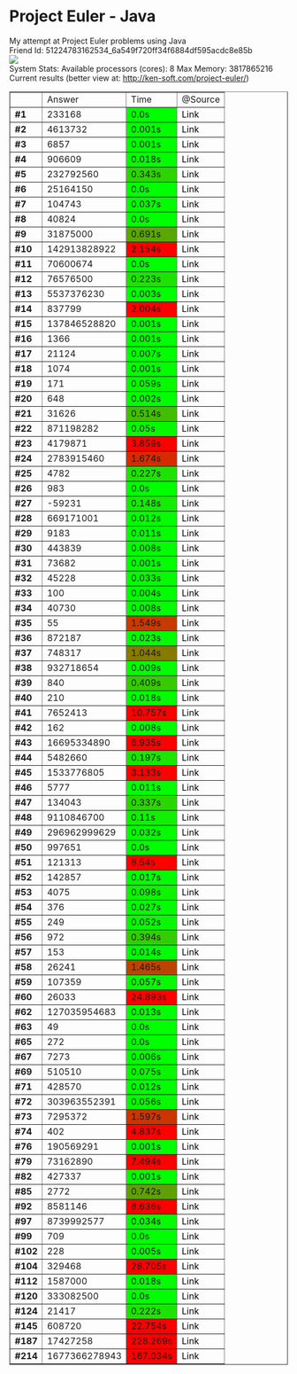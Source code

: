 Project Euler - Java
=====

My attempt at Project Euler problems using Java<br/>
Friend Id: 51224783162534_6a549f720ff34f6884df595acdc8e85b<br/>
<img src="http://projecteuler.net/profile/kennycason.png?id=1463462368673"/><br/>
System Stats:
Available processors (cores): 8
Max Memory: 3817865216<br/>
Current results (better view at: http://ken-soft.com/project-euler/)<br/>
<table border="1" cellpadding="4">
<tr><td></td><td>Answer</td><td>Time</td><td>@Source</td</tr>
<tr><td><b>#1</b></td><td>233168</td><td style="background-color:#00ff00">0.0s</td><td><a href="https://github.com/kennycason/euler/blob/master/src/main/java/problems/p001.java" target="_blank" style="text-decoration: none; color: black;">Link</a></td></tr>
<tr><td><b>#2</b></td><td>4613732</td><td style="background-color:#01ff00">0.001s</td><td><a href="https://github.com/kennycason/euler/blob/master/src/main/java/problems/p002.java" target="_blank" style="text-decoration: none; color: black;">Link</a></td></tr>
<tr><td><b>#3</b></td><td>6857</td><td style="background-color:#01ff00">0.001s</td><td><a href="https://github.com/kennycason/euler/blob/master/src/main/java/problems/p003.java" target="_blank" style="text-decoration: none; color: black;">Link</a></td></tr>
<tr><td><b>#4</b></td><td>906609</td><td style="background-color:#03fd00">0.018s</td><td><a href="https://github.com/kennycason/euler/blob/master/src/main/java/problems/p004.java" target="_blank" style="text-decoration: none; color: black;">Link</a></td></tr>
<tr><td><b>#5</b></td><td>232792560</td><td style="background-color:#2cd400">0.343s</td><td><a href="https://github.com/kennycason/euler/blob/master/src/main/java/problems/p005.java" target="_blank" style="text-decoration: none; color: black;">Link</a></td></tr>
<tr><td><b>#6</b></td><td>25164150</td><td style="background-color:#00ff00">0.0s</td><td><a href="https://github.com/kennycason/euler/blob/master/src/main/java/problems/p006.java" target="_blank" style="text-decoration: none; color: black;">Link</a></td></tr>
<tr><td><b>#7</b></td><td>104743</td><td style="background-color:#05fb00">0.037s</td><td><a href="https://github.com/kennycason/euler/blob/master/src/main/java/problems/p007.java" target="_blank" style="text-decoration: none; color: black;">Link</a></td></tr>
<tr><td><b>#8</b></td><td>40824</td><td style="background-color:#00ff00">0.0s</td><td><a href="https://github.com/kennycason/euler/blob/master/src/main/java/problems/p008.java" target="_blank" style="text-decoration: none; color: black;">Link</a></td></tr>
<tr><td><b>#9</b></td><td>31875000</td><td style="background-color:#59a700">0.691s</td><td><a href="https://github.com/kennycason/euler/blob/master/src/main/java/problems/p009.java" target="_blank" style="text-decoration: none; color: black;">Link</a></td></tr>
<tr><td><b>#10</b></td><td>142913828922</td><td style="background-color:#ff0000">2.154s</td><td><a href="https://github.com/kennycason/euler/blob/master/src/main/java/problems/p010.java" target="_blank" style="text-decoration: none; color: black;">Link</a></td></tr>
<tr><td><b>#11</b></td><td>70600674</td><td style="background-color:#00ff00">0.0s</td><td><a href="https://github.com/kennycason/euler/blob/master/src/main/java/problems/p011.java" target="_blank" style="text-decoration: none; color: black;">Link</a></td></tr>
<tr><td><b>#12</b></td><td>76576500</td><td style="background-color:#1de300">0.223s</td><td><a href="https://github.com/kennycason/euler/blob/master/src/main/java/problems/p012.java" target="_blank" style="text-decoration: none; color: black;">Link</a></td></tr>
<tr><td><b>#13</b></td><td>5537376230</td><td style="background-color:#01ff00">0.003s</td><td><a href="https://github.com/kennycason/euler/blob/master/src/main/java/problems/p013.java" target="_blank" style="text-decoration: none; color: black;">Link</a></td></tr>
<tr><td><b>#14</b></td><td>837799</td><td style="background-color:#ff0000">2.004s</td><td><a href="https://github.com/kennycason/euler/blob/master/src/main/java/problems/p014.java" target="_blank" style="text-decoration: none; color: black;">Link</a></td></tr>
<tr><td><b>#15</b></td><td>137846528820</td><td style="background-color:#01ff00">0.001s</td><td><a href="https://github.com/kennycason/euler/blob/master/src/main/java/problems/p015.java" target="_blank" style="text-decoration: none; color: black;">Link</a></td></tr>
<tr><td><b>#16</b></td><td>1366</td><td style="background-color:#01ff00">0.001s</td><td><a href="https://github.com/kennycason/euler/blob/master/src/main/java/problems/p016.java" target="_blank" style="text-decoration: none; color: black;">Link</a></td></tr>
<tr><td><b>#17</b></td><td>21124</td><td style="background-color:#01ff00">0.007s</td><td><a href="https://github.com/kennycason/euler/blob/master/src/main/java/problems/p017.java" target="_blank" style="text-decoration: none; color: black;">Link</a></td></tr>
<tr><td><b>#18</b></td><td>1074</td><td style="background-color:#01ff00">0.001s</td><td><a href="https://github.com/kennycason/euler/blob/master/src/main/java/problems/p018.java" target="_blank" style="text-decoration: none; color: black;">Link</a></td></tr>
<tr><td><b>#19</b></td><td>171</td><td style="background-color:#08f800">0.059s</td><td><a href="https://github.com/kennycason/euler/blob/master/src/main/java/problems/p019.java" target="_blank" style="text-decoration: none; color: black;">Link</a></td></tr>
<tr><td><b>#20</b></td><td>648</td><td style="background-color:#01ff00">0.002s</td><td><a href="https://github.com/kennycason/euler/blob/master/src/main/java/problems/p020.java" target="_blank" style="text-decoration: none; color: black;">Link</a></td></tr>
<tr><td><b>#21</b></td><td>31626</td><td style="background-color:#42be00">0.514s</td><td><a href="https://github.com/kennycason/euler/blob/master/src/main/java/problems/p021.java" target="_blank" style="text-decoration: none; color: black;">Link</a></td></tr>
<tr><td><b>#22</b></td><td>871198282</td><td style="background-color:#07f900">0.05s</td><td><a href="https://github.com/kennycason/euler/blob/master/src/main/java/problems/p022.java" target="_blank" style="text-decoration: none; color: black;">Link</a></td></tr>
<tr><td><b>#23</b></td><td>4179871</td><td style="background-color:#ff0000">3.859s</td><td><a href="https://github.com/kennycason/euler/blob/master/src/main/java/problems/p023.java" target="_blank" style="text-decoration: none; color: black;">Link</a></td></tr>
<tr><td><b>#24</b></td><td>2783915460</td><td style="background-color:#d62a00">1.674s</td><td><a href="https://github.com/kennycason/euler/blob/master/src/main/java/problems/p024.java" target="_blank" style="text-decoration: none; color: black;">Link</a></td></tr>
<tr><td><b>#25</b></td><td>4782</td><td style="background-color:#1de300">0.227s</td><td><a href="https://github.com/kennycason/euler/blob/master/src/main/java/problems/p025.java" target="_blank" style="text-decoration: none; color: black;">Link</a></td></tr>
<tr><td><b>#26</b></td><td>983</td><td style="background-color:#00ff00">0.0s</td><td><a href="https://github.com/kennycason/euler/blob/master/src/main/java/problems/p026.java" target="_blank" style="text-decoration: none; color: black;">Link</a></td></tr>
<tr><td><b>#27</b></td><td>-59231</td><td style="background-color:#13ed00">0.148s</td><td><a href="https://github.com/kennycason/euler/blob/master/src/main/java/problems/p027.java" target="_blank" style="text-decoration: none; color: black;">Link</a></td></tr>
<tr><td><b>#28</b></td><td>669171001</td><td style="background-color:#02fe00">0.012s</td><td><a href="https://github.com/kennycason/euler/blob/master/src/main/java/problems/p028.java" target="_blank" style="text-decoration: none; color: black;">Link</a></td></tr>
<tr><td><b>#29</b></td><td>9183</td><td style="background-color:#02fe00">0.011s</td><td><a href="https://github.com/kennycason/euler/blob/master/src/main/java/problems/p029.java" target="_blank" style="text-decoration: none; color: black;">Link</a></td></tr>
<tr><td><b>#30</b></td><td>443839</td><td style="background-color:#02fe00">0.008s</td><td><a href="https://github.com/kennycason/euler/blob/master/src/main/java/problems/p030.java" target="_blank" style="text-decoration: none; color: black;">Link</a></td></tr>
<tr><td><b>#31</b></td><td>73682</td><td style="background-color:#01ff00">0.001s</td><td><a href="https://github.com/kennycason/euler/blob/master/src/main/java/problems/p031.java" target="_blank" style="text-decoration: none; color: black;">Link</a></td></tr>
<tr><td><b>#32</b></td><td>45228</td><td style="background-color:#05fb00">0.033s</td><td><a href="https://github.com/kennycason/euler/blob/master/src/main/java/problems/p032.java" target="_blank" style="text-decoration: none; color: black;">Link</a></td></tr>
<tr><td><b>#33</b></td><td>100</td><td style="background-color:#01ff00">0.004s</td><td><a href="https://github.com/kennycason/euler/blob/master/src/main/java/problems/p033.java" target="_blank" style="text-decoration: none; color: black;">Link</a></td></tr>
<tr><td><b>#34</b></td><td>40730</td><td style="background-color:#02fe00">0.008s</td><td><a href="https://github.com/kennycason/euler/blob/master/src/main/java/problems/p034.java" target="_blank" style="text-decoration: none; color: black;">Link</a></td></tr>
<tr><td><b>#35</b></td><td>55</td><td style="background-color:#c63a00">1.549s</td><td><a href="https://github.com/kennycason/euler/blob/master/src/main/java/problems/p035.java" target="_blank" style="text-decoration: none; color: black;">Link</a></td></tr>
<tr><td><b>#36</b></td><td>872187</td><td style="background-color:#03fd00">0.023s</td><td><a href="https://github.com/kennycason/euler/blob/master/src/main/java/problems/p036.java" target="_blank" style="text-decoration: none; color: black;">Link</a></td></tr>
<tr><td><b>#37</b></td><td>748317</td><td style="background-color:#867a00">1.044s</td><td><a href="https://github.com/kennycason/euler/blob/master/src/main/java/problems/p037.java" target="_blank" style="text-decoration: none; color: black;">Link</a></td></tr>
<tr><td><b>#38</b></td><td>932718654</td><td style="background-color:#02fe00">0.009s</td><td><a href="https://github.com/kennycason/euler/blob/master/src/main/java/problems/p038.java" target="_blank" style="text-decoration: none; color: black;">Link</a></td></tr>
<tr><td><b>#39</b></td><td>840</td><td style="background-color:#35cb00">0.409s</td><td><a href="https://github.com/kennycason/euler/blob/master/src/main/java/problems/p039.java" target="_blank" style="text-decoration: none; color: black;">Link</a></td></tr>
<tr><td><b>#40</b></td><td>210</td><td style="background-color:#03fd00">0.018s</td><td><a href="https://github.com/kennycason/euler/blob/master/src/main/java/problems/p040.java" target="_blank" style="text-decoration: none; color: black;">Link</a></td></tr>
<tr><td><b>#41</b></td><td>7652413</td><td style="background-color:#ff0000">10.757s</td><td><a href="https://github.com/kennycason/euler/blob/master/src/main/java/problems/p041.java" target="_blank" style="text-decoration: none; color: black;">Link</a></td></tr>
<tr><td><b>#42</b></td><td>162</td><td style="background-color:#02fe00">0.008s</td><td><a href="https://github.com/kennycason/euler/blob/master/src/main/java/problems/p042.java" target="_blank" style="text-decoration: none; color: black;">Link</a></td></tr>
<tr><td><b>#43</b></td><td>16695334890</td><td style="background-color:#ff0000">6.935s</td><td><a href="https://github.com/kennycason/euler/blob/master/src/main/java/problems/p043.java" target="_blank" style="text-decoration: none; color: black;">Link</a></td></tr>
<tr><td><b>#44</b></td><td>5482660</td><td style="background-color:#1ae600">0.197s</td><td><a href="https://github.com/kennycason/euler/blob/master/src/main/java/problems/p044.java" target="_blank" style="text-decoration: none; color: black;">Link</a></td></tr>
<tr><td><b>#45</b></td><td>1533776805</td><td style="background-color:#ff0000">3.133s</td><td><a href="https://github.com/kennycason/euler/blob/master/src/main/java/problems/p045.java" target="_blank" style="text-decoration: none; color: black;">Link</a></td></tr>
<tr><td><b>#46</b></td><td>5777</td><td style="background-color:#02fe00">0.011s</td><td><a href="https://github.com/kennycason/euler/blob/master/src/main/java/problems/p046.java" target="_blank" style="text-decoration: none; color: black;">Link</a></td></tr>
<tr><td><b>#47</b></td><td>134043</td><td style="background-color:#2bd500">0.337s</td><td><a href="https://github.com/kennycason/euler/blob/master/src/main/java/problems/p047.java" target="_blank" style="text-decoration: none; color: black;">Link</a></td></tr>
<tr><td><b>#48</b></td><td>9110846700</td><td style="background-color:#0ff100">0.11s</td><td><a href="https://github.com/kennycason/euler/blob/master/src/main/java/problems/p048.java" target="_blank" style="text-decoration: none; color: black;">Link</a></td></tr>
<tr><td><b>#49</b></td><td>296962999629</td><td style="background-color:#05fb00">0.032s</td><td><a href="https://github.com/kennycason/euler/blob/master/src/main/java/problems/p049.java" target="_blank" style="text-decoration: none; color: black;">Link</a></td></tr>
<tr><td><b>#50</b></td><td>997651</td><td style="background-color:#00ff00">0.0s</td><td><a href="https://github.com/kennycason/euler/blob/master/src/main/java/problems/p050.java" target="_blank" style="text-decoration: none; color: black;">Link</a></td></tr>
<tr><td><b>#51</b></td><td>121313</td><td style="background-color:#ff0000">8.54s</td><td><a href="https://github.com/kennycason/euler/blob/master/src/main/java/problems/p051.java" target="_blank" style="text-decoration: none; color: black;">Link</a></td></tr>
<tr><td><b>#52</b></td><td>142857</td><td style="background-color:#03fd00">0.017s</td><td><a href="https://github.com/kennycason/euler/blob/master/src/main/java/problems/p052.java" target="_blank" style="text-decoration: none; color: black;">Link</a></td></tr>
<tr><td><b>#53</b></td><td>4075</td><td style="background-color:#0df300">0.098s</td><td><a href="https://github.com/kennycason/euler/blob/master/src/main/java/problems/p053.java" target="_blank" style="text-decoration: none; color: black;">Link</a></td></tr>
<tr><td><b>#54</b></td><td>376</td><td style="background-color:#04fc00">0.027s</td><td><a href="https://github.com/kennycason/euler/blob/master/src/main/java/problems/p054.java" target="_blank" style="text-decoration: none; color: black;">Link</a></td></tr>
<tr><td><b>#55</b></td><td>249</td><td style="background-color:#07f900">0.052s</td><td><a href="https://github.com/kennycason/euler/blob/master/src/main/java/problems/p055.java" target="_blank" style="text-decoration: none; color: black;">Link</a></td></tr>
<tr><td><b>#56</b></td><td>972</td><td style="background-color:#33cd00">0.394s</td><td><a href="https://github.com/kennycason/euler/blob/master/src/main/java/problems/p056.java" target="_blank" style="text-decoration: none; color: black;">Link</a></td></tr>
<tr><td><b>#57</b></td><td>153</td><td style="background-color:#02fe00">0.014s</td><td><a href="https://github.com/kennycason/euler/blob/master/src/main/java/problems/p057.java" target="_blank" style="text-decoration: none; color: black;">Link</a></td></tr>
<tr><td><b>#58</b></td><td>26241</td><td style="background-color:#bb4500">1.465s</td><td><a href="https://github.com/kennycason/euler/blob/master/src/main/java/problems/p058.java" target="_blank" style="text-decoration: none; color: black;">Link</a></td></tr>
<tr><td><b>#59</b></td><td>107359</td><td style="background-color:#08f800">0.057s</td><td><a href="https://github.com/kennycason/euler/blob/master/src/main/java/problems/p059.java" target="_blank" style="text-decoration: none; color: black;">Link</a></td></tr>
<tr><td><b>#60</b></td><td>26033</td><td style="background-color:#ff0000">24.893s</td><td><a href="https://github.com/kennycason/euler/blob/master/src/main/java/problems/p060.java" target="_blank" style="text-decoration: none; color: black;">Link</a></td></tr>
<tr><td><b>#62</b></td><td>127035954683</td><td style="background-color:#02fe00">0.013s</td><td><a href="https://github.com/kennycason/euler/blob/master/src/main/java/problems/p062.java" target="_blank" style="text-decoration: none; color: black;">Link</a></td></tr>
<tr><td><b>#63</b></td><td>49</td><td style="background-color:#00ff00">0.0s</td><td><a href="https://github.com/kennycason/euler/blob/master/src/main/java/problems/p063.java" target="_blank" style="text-decoration: none; color: black;">Link</a></td></tr>
<tr><td><b>#65</b></td><td>272</td><td style="background-color:#00ff00">0.0s</td><td><a href="https://github.com/kennycason/euler/blob/master/src/main/java/problems/p065.java" target="_blank" style="text-decoration: none; color: black;">Link</a></td></tr>
<tr><td><b>#67</b></td><td>7273</td><td style="background-color:#01ff00">0.006s</td><td><a href="https://github.com/kennycason/euler/blob/master/src/main/java/problems/p067.java" target="_blank" style="text-decoration: none; color: black;">Link</a></td></tr>
<tr><td><b>#69</b></td><td>510510</td><td style="background-color:#0af600">0.075s</td><td><a href="https://github.com/kennycason/euler/blob/master/src/main/java/problems/p069.java" target="_blank" style="text-decoration: none; color: black;">Link</a></td></tr>
<tr><td><b>#71</b></td><td>428570</td><td style="background-color:#02fe00">0.012s</td><td><a href="https://github.com/kennycason/euler/blob/master/src/main/java/problems/p071.java" target="_blank" style="text-decoration: none; color: black;">Link</a></td></tr>
<tr><td><b>#72</b></td><td>303963552391</td><td style="background-color:#08f800">0.056s</td><td><a href="https://github.com/kennycason/euler/blob/master/src/main/java/problems/p072.java" target="_blank" style="text-decoration: none; color: black;">Link</a></td></tr>
<tr><td><b>#73</b></td><td>7295372</td><td style="background-color:#cc3400">1.597s</td><td><a href="https://github.com/kennycason/euler/blob/master/src/main/java/problems/p073.java" target="_blank" style="text-decoration: none; color: black;">Link</a></td></tr>
<tr><td><b>#74</b></td><td>402</td><td style="background-color:#ff0000">4.837s</td><td><a href="https://github.com/kennycason/euler/blob/master/src/main/java/problems/p074.java" target="_blank" style="text-decoration: none; color: black;">Link</a></td></tr>
<tr><td><b>#76</b></td><td>190569291</td><td style="background-color:#01ff00">0.001s</td><td><a href="https://github.com/kennycason/euler/blob/master/src/main/java/problems/p076.java" target="_blank" style="text-decoration: none; color: black;">Link</a></td></tr>
<tr><td><b>#79</b></td><td>73162890</td><td style="background-color:#ff0000">7.494s</td><td><a href="https://github.com/kennycason/euler/blob/master/src/main/java/problems/p079.java" target="_blank" style="text-decoration: none; color: black;">Link</a></td></tr>
<tr><td><b>#82</b></td><td>427337</td><td style="background-color:#01ff00">0.001s</td><td><a href="https://github.com/kennycason/euler/blob/master/src/main/java/problems/p082.java" target="_blank" style="text-decoration: none; color: black;">Link</a></td></tr>
<tr><td><b>#85</b></td><td>2772</td><td style="background-color:#5fa100">0.742s</td><td><a href="https://github.com/kennycason/euler/blob/master/src/main/java/problems/p085.java" target="_blank" style="text-decoration: none; color: black;">Link</a></td></tr>
<tr><td><b>#92</b></td><td>8581146</td><td style="background-color:#ff0000">8.636s</td><td><a href="https://github.com/kennycason/euler/blob/master/src/main/java/problems/p092.java" target="_blank" style="text-decoration: none; color: black;">Link</a></td></tr>
<tr><td><b>#97</b></td><td>8739992577</td><td style="background-color:#05fb00">0.034s</td><td><a href="https://github.com/kennycason/euler/blob/master/src/main/java/problems/p097.java" target="_blank" style="text-decoration: none; color: black;">Link</a></td></tr>
<tr><td><b>#99</b></td><td>709</td><td style="background-color:#00ff00">0.0s</td><td><a href="https://github.com/kennycason/euler/blob/master/src/main/java/problems/p099.java" target="_blank" style="text-decoration: none; color: black;">Link</a></td></tr>
<tr><td><b>#102</b></td><td>228</td><td style="background-color:#01ff00">0.005s</td><td><a href="https://github.com/kennycason/euler/blob/master/src/main/java/problems/p102.java" target="_blank" style="text-decoration: none; color: black;">Link</a></td></tr>
<tr><td><b>#104</b></td><td>329468</td><td style="background-color:#ff0000">28.705s</td><td><a href="https://github.com/kennycason/euler/blob/master/src/main/java/problems/p104.java" target="_blank" style="text-decoration: none; color: black;">Link</a></td></tr>
<tr><td><b>#112</b></td><td>1587000</td><td style="background-color:#03fd00">0.018s</td><td><a href="https://github.com/kennycason/euler/blob/master/src/main/java/problems/p112.java" target="_blank" style="text-decoration: none; color: black;">Link</a></td></tr>
<tr><td><b>#120</b></td><td>333082500</td><td style="background-color:#00ff00">0.0s</td><td><a href="https://github.com/kennycason/euler/blob/master/src/main/java/problems/p120.java" target="_blank" style="text-decoration: none; color: black;">Link</a></td></tr>
<tr><td><b>#124</b></td><td>21417</td><td style="background-color:#1de300">0.222s</td><td><a href="https://github.com/kennycason/euler/blob/master/src/main/java/problems/p124.java" target="_blank" style="text-decoration: none; color: black;">Link</a></td></tr>
<tr><td><b>#145</b></td><td>608720</td><td style="background-color:#ff0000">22.754s</td><td><a href="https://github.com/kennycason/euler/blob/master/src/main/java/problems/p145.java" target="_blank" style="text-decoration: none; color: black;">Link</a></td></tr>
<tr><td><b>#187</b></td><td>17427258</td><td style="background-color:#ff0000">228.269s</td><td><a href="https://github.com/kennycason/euler/blob/master/src/main/java/problems/p187.java" target="_blank" style="text-decoration: none; color: black;">Link</a></td></tr>
<tr><td><b>#214</b></td><td>1677366278943</td><td style="background-color:#ff0000">167.034s</td><td><a href="https://github.com/kennycason/euler/blob/master/src/main/java/problems/p214.java" target="_blank" style="text-decoration: none; color: black;">Link</a></td></tr>
</table>